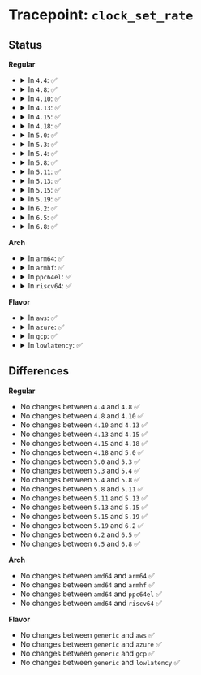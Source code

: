 # Tracepoint: <code>clock_set_rate</code>

## Status
<b>Regular</b>
<ul>
<li>
<details>
<summary>In <code>4.4</code>: ✅</summary>

Event:

```c
struct trace_event_raw_clock {
    struct trace_entry ent;
    u32 __data_loc_name;
    u64 state;
    u64 cpu_id;
    char __data[0];
};
```
Function:

```c
void trace_event_raw_event_clock(void *__data, const char *name, unsigned int state, unsigned int cpu_id);
```
</details>
</li>
<li>
<details>
<summary>In <code>4.8</code>: ✅</summary>

Event:

```c
struct trace_event_raw_clock {
    struct trace_entry ent;
    u32 __data_loc_name;
    u64 state;
    u64 cpu_id;
    char __data[0];
};
```
Function:

```c
void trace_event_raw_event_clock(void *__data, const char *name, unsigned int state, unsigned int cpu_id);
```
</details>
</li>
<li>
<details>
<summary>In <code>4.10</code>: ✅</summary>

Event:

```c
struct trace_event_raw_clock {
    struct trace_entry ent;
    u32 __data_loc_name;
    u64 state;
    u64 cpu_id;
    char __data[0];
};
```
Function:

```c
void trace_event_raw_event_clock(void *__data, const char *name, unsigned int state, unsigned int cpu_id);
```
</details>
</li>
<li>
<details>
<summary>In <code>4.13</code>: ✅</summary>

Event:

```c
struct trace_event_raw_clock {
    struct trace_entry ent;
    u32 __data_loc_name;
    u64 state;
    u64 cpu_id;
    char __data[0];
};
```
Function:

```c
void trace_event_raw_event_clock(void *__data, const char *name, unsigned int state, unsigned int cpu_id);
```
</details>
</li>
<li>
<details>
<summary>In <code>4.15</code>: ✅</summary>

Event:

```c
struct trace_event_raw_clock {
    struct trace_entry ent;
    u32 __data_loc_name;
    u64 state;
    u64 cpu_id;
    char __data[0];
};
```
Function:

```c
void trace_event_raw_event_clock(void *__data, const char *name, unsigned int state, unsigned int cpu_id);
```
</details>
</li>
<li>
<details>
<summary>In <code>4.18</code>: ✅</summary>

Event:

```c
struct trace_event_raw_clock {
    struct trace_entry ent;
    u32 __data_loc_name;
    u64 state;
    u64 cpu_id;
    char __data[0];
};
```
Function:

```c
void trace_event_raw_event_clock(void *__data, const char *name, unsigned int state, unsigned int cpu_id);
```
</details>
</li>
<li>
<details>
<summary>In <code>5.0</code>: ✅</summary>

Event:

```c
struct trace_event_raw_clock {
    struct trace_entry ent;
    u32 __data_loc_name;
    u64 state;
    u64 cpu_id;
    char __data[0];
};
```
Function:

```c
void trace_event_raw_event_clock(void *__data, const char *name, unsigned int state, unsigned int cpu_id);
```
</details>
</li>
<li>
<details>
<summary>In <code>5.3</code>: ✅</summary>

Event:

```c
struct trace_event_raw_clock {
    struct trace_entry ent;
    u32 __data_loc_name;
    u64 state;
    u64 cpu_id;
    char __data[0];
};
```
Function:

```c
void trace_event_raw_event_clock(void *__data, const char *name, unsigned int state, unsigned int cpu_id);
```
</details>
</li>
<li>
<details>
<summary>In <code>5.4</code>: ✅</summary>

Event:

```c
struct trace_event_raw_clock {
    struct trace_entry ent;
    u32 __data_loc_name;
    u64 state;
    u64 cpu_id;
    char __data[0];
};
```
Function:

```c
void trace_event_raw_event_clock(void *__data, const char *name, unsigned int state, unsigned int cpu_id);
```
</details>
</li>
<li>
<details>
<summary>In <code>5.8</code>: ✅</summary>

Event:

```c
struct trace_event_raw_clock {
    struct trace_entry ent;
    u32 __data_loc_name;
    u64 state;
    u64 cpu_id;
    char __data[0];
};
```
Function:

```c
void trace_event_raw_event_clock(void *__data, const char *name, unsigned int state, unsigned int cpu_id);
```
</details>
</li>
<li>
<details>
<summary>In <code>5.11</code>: ✅</summary>

Event:

```c
struct trace_event_raw_clock {
    struct trace_entry ent;
    u32 __data_loc_name;
    u64 state;
    u64 cpu_id;
    char __data[0];
};
```
Function:

```c
void trace_event_raw_event_clock(void *__data, const char *name, unsigned int state, unsigned int cpu_id);
```
</details>
</li>
<li>
<details>
<summary>In <code>5.13</code>: ✅</summary>

Event:

```c
struct trace_event_raw_clock {
    struct trace_entry ent;
    u32 __data_loc_name;
    u64 state;
    u64 cpu_id;
    char __data[0];
};
```
Function:

```c
void trace_event_raw_event_clock(void *__data, const char *name, unsigned int state, unsigned int cpu_id);
```
</details>
</li>
<li>
<details>
<summary>In <code>5.15</code>: ✅</summary>

Event:

```c
struct trace_event_raw_clock {
    struct trace_entry ent;
    u32 __data_loc_name;
    u64 state;
    u64 cpu_id;
    char __data[0];
};
```
Function:

```c
void trace_event_raw_event_clock(void *__data, const char *name, unsigned int state, unsigned int cpu_id);
```
</details>
</li>
<li>
<details>
<summary>In <code>5.19</code>: ✅</summary>

Event:

```c
struct trace_event_raw_clock {
    struct trace_entry ent;
    u32 __data_loc_name;
    u64 state;
    u64 cpu_id;
    char __data[0];
};
```
Function:

```c
void trace_event_raw_event_clock(void *__data, const char *name, unsigned int state, unsigned int cpu_id);
```
</details>
</li>
<li>
<details>
<summary>In <code>6.2</code>: ✅</summary>

Event:

```c
struct trace_event_raw_clock {
    struct trace_entry ent;
    u32 __data_loc_name;
    u64 state;
    u64 cpu_id;
    char __data[0];
};
```
Function:

```c
void trace_event_raw_event_clock(void *__data, const char *name, unsigned int state, unsigned int cpu_id);
```
</details>
</li>
<li>
<details>
<summary>In <code>6.5</code>: ✅</summary>

Event:

```c
struct trace_event_raw_clock {
    struct trace_entry ent;
    u32 __data_loc_name;
    u64 state;
    u64 cpu_id;
    char __data[0];
};
```
Function:

```c
void trace_event_raw_event_clock(void *__data, const char *name, unsigned int state, unsigned int cpu_id);
```
</details>
</li>
<li>
<details>
<summary>In <code>6.8</code>: ✅</summary>

Event:

```c
struct trace_event_raw_clock {
    struct trace_entry ent;
    u32 __data_loc_name;
    u64 state;
    u64 cpu_id;
    char __data[0];
};
```
Function:

```c
void trace_event_raw_event_clock(void *__data, const char *name, unsigned int state, unsigned int cpu_id);
```
</details>
</li>
</ul>
<b>Arch</b>
<ul>
<li>
<details>
<summary>In <code>arm64</code>: ✅</summary>

Event:

```c
struct trace_event_raw_clock {
    struct trace_entry ent;
    u32 __data_loc_name;
    u64 state;
    u64 cpu_id;
    char __data[0];
};
```
Function:

```c
void trace_event_raw_event_clock(void *__data, const char *name, unsigned int state, unsigned int cpu_id);
```
</details>
</li>
<li>
<details>
<summary>In <code>armhf</code>: ✅</summary>

Event:

```c
struct trace_event_raw_clock {
    struct trace_entry ent;
    u32 __data_loc_name;
    u64 state;
    u64 cpu_id;
    char __data[0];
};
```
Function:

```c
void trace_event_raw_event_clock(void *__data, const char *name, unsigned int state, unsigned int cpu_id);
```
</details>
</li>
<li>
<details>
<summary>In <code>ppc64el</code>: ✅</summary>

Event:

```c
struct trace_event_raw_clock {
    struct trace_entry ent;
    u32 __data_loc_name;
    u64 state;
    u64 cpu_id;
    char __data[0];
};
```
Function:

```c
void trace_event_raw_event_clock(void *__data, const char *name, unsigned int state, unsigned int cpu_id);
```
</details>
</li>
<li>
<details>
<summary>In <code>riscv64</code>: ✅</summary>

Event:

```c
struct trace_event_raw_clock {
    struct trace_entry ent;
    u32 __data_loc_name;
    u64 state;
    u64 cpu_id;
    char __data[0];
};
```
Function:

```c
void trace_event_raw_event_clock(void *__data, const char *name, unsigned int state, unsigned int cpu_id);
```
</details>
</li>
</ul>
<b>Flavor</b>
<ul>
<li>
<details>
<summary>In <code>aws</code>: ✅</summary>

Event:

```c
struct trace_event_raw_clock {
    struct trace_entry ent;
    u32 __data_loc_name;
    u64 state;
    u64 cpu_id;
    char __data[0];
};
```
Function:

```c
void trace_event_raw_event_clock(void *__data, const char *name, unsigned int state, unsigned int cpu_id);
```
</details>
</li>
<li>
<details>
<summary>In <code>azure</code>: ✅</summary>

Event:

```c
struct trace_event_raw_clock {
    struct trace_entry ent;
    u32 __data_loc_name;
    u64 state;
    u64 cpu_id;
    char __data[0];
};
```
Function:

```c
void trace_event_raw_event_clock(void *__data, const char *name, unsigned int state, unsigned int cpu_id);
```
</details>
</li>
<li>
<details>
<summary>In <code>gcp</code>: ✅</summary>

Event:

```c
struct trace_event_raw_clock {
    struct trace_entry ent;
    u32 __data_loc_name;
    u64 state;
    u64 cpu_id;
    char __data[0];
};
```
Function:

```c
void trace_event_raw_event_clock(void *__data, const char *name, unsigned int state, unsigned int cpu_id);
```
</details>
</li>
<li>
<details>
<summary>In <code>lowlatency</code>: ✅</summary>

Event:

```c
struct trace_event_raw_clock {
    struct trace_entry ent;
    u32 __data_loc_name;
    u64 state;
    u64 cpu_id;
    char __data[0];
};
```
Function:

```c
void trace_event_raw_event_clock(void *__data, const char *name, unsigned int state, unsigned int cpu_id);
```
</details>
</li>
</ul>

## Differences
<b>Regular</b>
<ul>
<li>
No changes between <code>4.4</code> and <code>4.8</code> ✅
</li>
<li>
No changes between <code>4.8</code> and <code>4.10</code> ✅
</li>
<li>
No changes between <code>4.10</code> and <code>4.13</code> ✅
</li>
<li>
No changes between <code>4.13</code> and <code>4.15</code> ✅
</li>
<li>
No changes between <code>4.15</code> and <code>4.18</code> ✅
</li>
<li>
No changes between <code>4.18</code> and <code>5.0</code> ✅
</li>
<li>
No changes between <code>5.0</code> and <code>5.3</code> ✅
</li>
<li>
No changes between <code>5.3</code> and <code>5.4</code> ✅
</li>
<li>
No changes between <code>5.4</code> and <code>5.8</code> ✅
</li>
<li>
No changes between <code>5.8</code> and <code>5.11</code> ✅
</li>
<li>
No changes between <code>5.11</code> and <code>5.13</code> ✅
</li>
<li>
No changes between <code>5.13</code> and <code>5.15</code> ✅
</li>
<li>
No changes between <code>5.15</code> and <code>5.19</code> ✅
</li>
<li>
No changes between <code>5.19</code> and <code>6.2</code> ✅
</li>
<li>
No changes between <code>6.2</code> and <code>6.5</code> ✅
</li>
<li>
No changes between <code>6.5</code> and <code>6.8</code> ✅
</li>
</ul>
<b>Arch</b>
<ul>
<li>
No changes between <code>amd64</code> and <code>arm64</code> ✅
</li>
<li>
No changes between <code>amd64</code> and <code>armhf</code> ✅
</li>
<li>
No changes between <code>amd64</code> and <code>ppc64el</code> ✅
</li>
<li>
No changes between <code>amd64</code> and <code>riscv64</code> ✅
</li>
</ul>
<b>Flavor</b>
<ul>
<li>
No changes between <code>generic</code> and <code>aws</code> ✅
</li>
<li>
No changes between <code>generic</code> and <code>azure</code> ✅
</li>
<li>
No changes between <code>generic</code> and <code>gcp</code> ✅
</li>
<li>
No changes between <code>generic</code> and <code>lowlatency</code> ✅
</li>
</ul>
